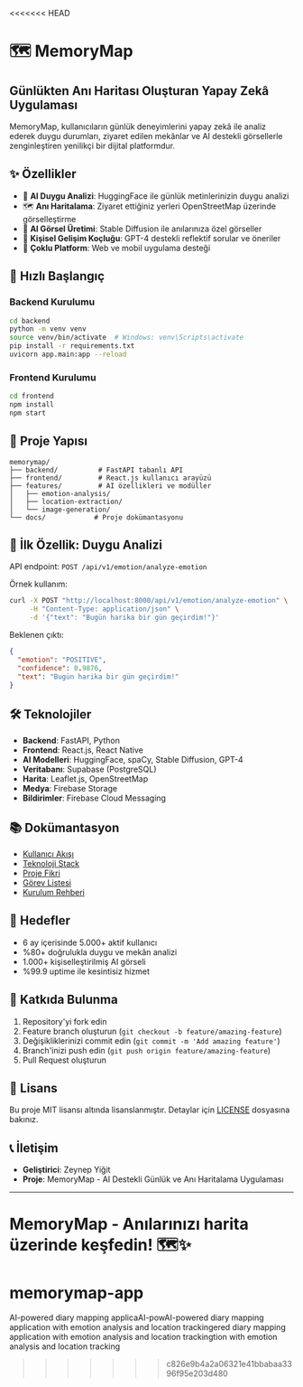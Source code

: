 <<<<<<< HEAD
# 🗺️ MemoryMap
## Günlükten Anı Haritası Oluşturan Yapay Zekâ Uygulaması

MemoryMap, kullanıcıların günlük deneyimlerini yapay zekâ ile analiz ederek duygu durumları, ziyaret edilen mekânlar ve AI destekli görsellerle zenginleştiren yenilikçi bir dijital platformdur.

## ✨ Özellikler

- 🤖 **AI Duygu Analizi**: HuggingFace ile günlük metinlerinizin duygu analizi
- 🗺️ **Anı Haritalama**: Ziyaret ettiğiniz yerleri OpenStreetMap üzerinde görselleştirme
- 🎨 **AI Görsel Üretimi**: Stable Diffusion ile anılarınıza özel görseller
- 🧠 **Kişisel Gelişim Koçluğu**: GPT-4 destekli reflektif sorular ve öneriler
- 📱 **Çoklu Platform**: Web ve mobil uygulama desteği

## 🚀 Hızlı Başlangıç

### Backend Kurulumu
```bash
cd backend
python -m venv venv
source venv/bin/activate  # Windows: venv\Scripts\activate
pip install -r requirements.txt
uvicorn app.main:app --reload
```

### Frontend Kurulumu
```bash
cd frontend
npm install
npm start
```

## 📁 Proje Yapısı

```
memorymap/
├── backend/          # FastAPI tabanlı API
├── frontend/         # React.js kullanıcı arayüzü
├── features/         # AI özellikleri ve modüller
│   ├── emotion-analysis/
│   ├── location-extraction/
│   └── image-generation/
└── docs/            # Proje dokümantasyonu
```

## 🔧 İlk Özellik: Duygu Analizi

API endpoint: `POST /api/v1/emotion/analyze-emotion`

Örnek kullanım:
```bash
curl -X POST "http://localhost:8000/api/v1/emotion/analyze-emotion" \
     -H "Content-Type: application/json" \
     -d '{"text": "Bugün harika bir gün geçirdim!"}'
```

Beklenen çıktı:
```json
{
  "emotion": "POSITIVE",
  "confidence": 0.9876,
  "text": "Bugün harika bir gün geçirdim!"
}
```

## 🛠️ Teknolojiler

- **Backend**: FastAPI, Python
- **Frontend**: React.js, React Native
- **AI Modelleri**: HuggingFace, spaCy, Stable Diffusion, GPT-4
- **Veritabanı**: Supabase (PostgreSQL)
- **Harita**: Leaflet.js, OpenStreetMap
- **Medya**: Firebase Storage
- **Bildirimler**: Firebase Cloud Messaging

## 📚 Dokümantasyon

- [Kullanıcı Akışı](docs/user-flow.md)
- [Teknoloji Stack](docs/tech-stack.md)
- [Proje Fikri](docs/idea.md)
- [Görev Listesi](docs/task-list.md)
- [Kurulum Rehberi](docs/setup-guide.md)

## 🎯 Hedefler

- 6 ay içerisinde 5.000+ aktif kullanıcı
- %80+ doğrulukla duygu ve mekân analizi
- 1.000+ kişiselleştirilmiş AI görseli
- %99.9 uptime ile kesintisiz hizmet

## 🤝 Katkıda Bulunma

1. Repository'yi fork edin
2. Feature branch oluşturun (`git checkout -b feature/amazing-feature`)
3. Değişikliklerinizi commit edin (`git commit -m 'Add amazing feature'`)
4. Branch'inizi push edin (`git push origin feature/amazing-feature`)
5. Pull Request oluşturun

## 📄 Lisans

Bu proje MIT lisansı altında lisanslanmıştır. Detaylar için [LICENSE](LICENSE) dosyasına bakınız.

## 📞 İletişim

- **Geliştirici**: Zeynep Yiğit
- **Proje**: MemoryMap - AI Destekli Günlük ve Anı Haritalama Uygulaması

---

**MemoryMap** - Anılarınızı harita üzerinde keşfedin! 🗺️✨ 
=======
# memorymap-app
AI-powered diary mapping applicaAI-powAI-powered diary mapping application with emotion analysis and location trackingered diary mapping application with emotion analysis and location trackingtion with emotion analysis and location tracking
>>>>>>> c826e9b4a2a06321e41bbabaa3396f95e203d480
